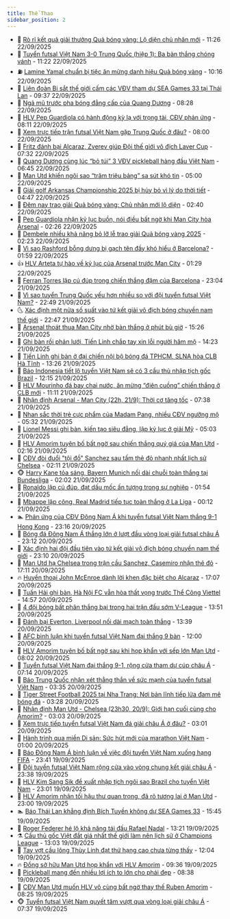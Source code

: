 ```yaml
---
title: Thể Thao
sidebar_position: 2
---
```


<!-- dantri-the-thao:START -->
- 🎡 [Rò rỉ kết quả giải thưởng Quả bóng vàng: Lộ diện chủ nhân mới](https://dantri.com.vn/the-thao/ro-ri-ket-qua-giai-thuong-qua-bong-vang-lo-dien-chu-nhan-moi-20250922182606754.htm) - 11:26 22/09/2025
- 💯 [Tuyển futsal Việt Nam 3-0 Trung Quốc &lpar;hiệp 1&rpar;: Ba bàn thắng chóng vánh](https://dantri.com.vn/the-thao/tuyen-futsal-viet-nam-3-0-trung-quoc-hiep-1-ba-ban-thang-chong-vanh-20250922182238122.htm) - 11:22 22/09/2025
- ⛽️ [Lamine Yamal chuẩn bị tiệc ăn mừng danh hiệu Quả bóng vàng](https://dantri.com.vn/the-thao/lamine-yamal-chuan-bi-tiec-an-mung-danh-hieu-qua-bong-vang-20250922170853719.htm) - 10:16 22/09/2025
- 💃 [Liên đoàn Bi sắt thế giới cấm các VĐV tham dự SEA Games 33 tại Thái Lan](https://dantri.com.vn/the-thao/lien-doan-bi-sat-the-gioi-cam-cac-vdv-tham-du-sea-games-33-tai-thai-lan-20250922161715379.htm) - 09:37 22/09/2025
- 🌈 [Ngả mũ trước pha bóng đẳng cấp của Quang Dương](https://dantri.com.vn/the-thao/nga-mu-truoc-pha-bong-dang-cap-cua-quang-duong-20250922150326872.htm) - 08:28 22/09/2025
- 🦅 [HLV Pep Guardiola có hành động kỳ lạ với trọng tài, CĐV phản ứng](https://dantri.com.vn/the-thao/hlv-pep-guardiola-co-hanh-dong-ky-la-voi-trong-tai-cdv-phan-ung-20250922151124730.htm) - 08:11 22/09/2025
- 🌝 [Xem trực tiếp trận futsal Việt Nam gặp Trung Quốc ở đâu?](https://dantri.com.vn/the-thao/xem-truc-tiep-tran-futsal-viet-nam-gap-trung-quoc-o-dau-20250922144912943.htm) - 08:00 22/09/2025
- 🚀 [Fritz đánh bại Alcaraz, Zverev giúp Đội thế giới vô địch Laver Cup](https://dantri.com.vn/the-thao/fritz-danh-bai-alcaraz-zverev-giup-doi-the-gioi-vo-dich-laver-cup-20250922143153097.htm) - 07:32 22/09/2025
- 🎉 [Quang Dương cùng lúc “bỏ túi” 3 VĐV pickleball hàng đầu Việt Nam](https://dantri.com.vn/the-thao/quang-duong-cung-luc-bo-tui-3-vdv-pickleball-hang-dau-viet-nam-20250922133028788.htm) - 06:45 22/09/2025
- 📝 [Man Utd khiến ngôi sao “trăm triệu bảng” sa sút khó tin](https://dantri.com.vn/the-thao/man-utd-khien-ngoi-sao-tram-trieu-bang-sa-sut-kho-tin-20250922085655248.htm) - 05:00 22/09/2025
- 🦄 [Giải golf Arkansas Championship 2025 bị hủy bỏ vì lý do thời tiết](https://dantri.com.vn/the-thao/giai-golf-arkansas-championship-2025-bi-huy-bo-vi-ly-do-thoi-tiet-20250922122942815.htm) - 04:47 22/09/2025
- 🎉 [Đêm nay trao giải Quả bóng vàng: Chủ nhân mới lộ diện](https://dantri.com.vn/the-thao/dem-nay-trao-giai-qua-bong-vang-chu-nhan-moi-lo-dien-20250922094004762.htm) - 02:40 22/09/2025
- 💼 [Pep Guardiola nhận kỷ lục buồn, nói điều bất ngờ khi Man City hòa Arsenal](https://dantri.com.vn/the-thao/pep-guardiola-nhan-ky-luc-buon-noi-dieu-bat-ngo-khi-man-city-hoa-arsenal-20250922080555244.htm) - 02:26 22/09/2025
- 🤡 [Dembele nhiều khả năng bỏ lỡ lễ trao giải Quả bóng vàng 2025](https://dantri.com.vn/the-thao/dembele-nhieu-kha-nang-bo-lo-le-trao-giai-qua-bong-vang-2025-20250922085132403.htm) - 02:23 22/09/2025
- 🦆 [Vì sao Rashford bỗng dưng bị gạch tên đầy khó hiểu ở Barcelona?](https://dantri.com.vn/the-thao/vi-sao-rashford-bong-dung-bi-gach-ten-day-kho-hieu-o-barcelona-20250922085945113.htm) - 01:59 22/09/2025
- 👍 [HLV Arteta tự hào về kỷ lục của Arsenal trước Man City](https://dantri.com.vn/the-thao/hlv-arteta-tu-hao-ve-ky-luc-cua-arsenal-truoc-man-city-20250922082831730.htm) - 01:29 22/09/2025
- 💼 [Ferran Torres lập cú đúp trong chiến thắng đậm của Barcelona](https://dantri.com.vn/the-thao/ferran-torres-lap-cu-dup-trong-chien-thang-dam-cua-barcelona-20250922060343504.htm) - 23:04 21/09/2025
- 🦒 [Vì sao tuyển Trung Quốc yếu hơn nhiều so với đội tuyển futsal Việt Nam?](https://dantri.com.vn/the-thao/vi-sao-tuyen-trung-quoc-yeu-hon-nhieu-so-voi-doi-tuyen-futsal-viet-nam-20250921232719912.htm) - 22:49 21/09/2025
- 🌜 [Xác định một nửa số suất vào tứ kết giải vô địch bóng chuyền nam thế giới](https://dantri.com.vn/the-thao/xac-dinh-mot-nua-so-suat-vao-tu-ket-giai-vo-dich-bong-chuyen-nam-the-gioi-20250921222714977.htm) - 22:47 21/09/2025
- 🦆 [Arsenal thoát thua Man City nhờ bàn thắng ở phút bù giờ](https://dantri.com.vn/the-thao/arsenal-thoat-thua-man-city-nho-ban-thang-o-phut-bu-gio-20250921222641701.htm) - 15:26 21/09/2025
- 💪 [Ghi bàn rồi phản lưới, Tiến Linh chắp tay xin lỗi người hâm mộ](https://dantri.com.vn/the-thao/ghi-ban-roi-phan-luoi-tien-linh-chap-tay-xin-loi-nguoi-ham-mo-20250921205602479.htm) - 14:23 21/09/2025
- 🧠 [Tiến Linh ghi bàn ở đại chiến nội bộ bóng đá TPHCM, SLNA hòa CLB Hà Tĩnh](https://dantri.com.vn/the-thao/tien-linh-ghi-ban-o-dai-chien-noi-bo-bong-da-tphcm-slna-hoa-clb-ha-tinh-20250921201423266.htm) - 13:26 21/09/2025
- 🦄 [Báo Indonesia tiết lộ tuyển Việt Nam sẽ có 3 cầu thủ nhập tịch gốc Brazil](https://dantri.com.vn/the-thao/bao-indonesia-tiet-lo-tuyen-viet-nam-se-co-3-cau-thu-nhap-tich-goc-brazil-20250921184236450.htm) - 12:15 21/09/2025
- 🥸 [HLV Mourinho đá bay chai nước, ăn mừng “điên cuồng” chiến thắng ở CLB mới](https://dantri.com.vn/the-thao/hlv-mourinho-da-bay-chai-nuoc-an-mung-dien-cuong-chien-thang-o-clb-moi-20250921181039849.htm) - 11:11 21/09/2025
- 🤠 [Nhận định Arsenal - Man City &lpar;22h, 21/9&rpar;: Thời cơ tăng tốc](https://dantri.com.vn/the-thao/nhan-dinh-arsenal-man-city-22h-219-thoi-co-tang-toc-20250921103440560.htm) - 07:38 21/09/2025
- 👺 [Nhan sắc thời trẻ cực phẩm của Madam Pang, nhiều CĐV ngưỡng mộ](https://dantri.com.vn/the-thao/nhan-sac-thoi-tre-cuc-pham-cua-madam-pang-nhieu-cdv-nguong-mo-20250921123218015.htm) - 05:32 21/09/2025
- 📝 [Lionel Messi ghi bàn, kiến tạo siêu đẳng, lập kỷ lục ở giải Mỹ](https://dantri.com.vn/the-thao/lionel-messi-ghi-ban-kien-tao-sieu-dang-lap-ky-luc-o-giai-my-20250921120329321.htm) - 05:03 21/09/2025
- 🦆 [HLV Amorim tuyên bố bất ngờ sau chiến thắng quý giá của Man Utd](https://dantri.com.vn/the-thao/hlv-amorim-tuyen-bo-bat-ngo-sau-chien-thang-quy-gia-cua-man-utd-20250921081548243.htm) - 02:16 21/09/2025
- 🥳 [CĐV đòi đuổi &quot;tội đồ&quot; Sanchez sau tấm thẻ đỏ nhanh nhất lịch sử Chelsea](https://dantri.com.vn/the-thao/cdv-doi-duoi-toi-do-sanchez-sau-tam-the-do-nhanh-nhat-lich-su-chelsea-20250921090258600.htm) - 02:11 21/09/2025
- 🐵 [Harry Kane tỏa sáng, Bayern Munich nối dài chuỗi toàn thắng tại Bundesliga](https://dantri.com.vn/the-thao/harry-kane-toa-sang-bayern-munich-noi-dai-chuoi-toan-thang-tai-bundesliga-20250921085319483.htm) - 02:02 21/09/2025
- 🤩 [Ronaldo lập cú đúp, đạt dấu mốc ấn tượng trong sự nghiệp](https://dantri.com.vn/the-thao/ronaldo-lap-cu-dup-dat-dau-moc-an-tuong-trong-su-nghiep-20250921083000522.htm) - 01:54 21/09/2025
- 🤠 [Mbappe lập công, Real Madrid tiếp tục toàn thắng ở La Liga](https://dantri.com.vn/the-thao/mbappe-lap-cong-real-madrid-tiep-tuc-toan-thang-o-la-liga-20250921071209434.htm) - 00:12 21/09/2025
- 🏊 [Phản ứng của CĐV Đông Nam Á khi tuyển futsal Việt Nam thắng 9-1 Hong Kong](https://dantri.com.vn/the-thao/phan-ung-cua-cdv-dong-nam-a-khi-tuyen-futsal-viet-nam-thang-9-1-hong-kong-20250920222432490.htm) - 23:16 20/09/2025
- 🗽 [Bóng đá Đông Nam Á thắng lớn ở lượt đầu vòng loại giải futsal châu Á](https://dantri.com.vn/the-thao/bong-da-dong-nam-a-thang-lon-o-luot-dau-vong-loai-giai-futsal-chau-a-20250920235753976.htm) - 23:12 20/09/2025
- 🚀 [Xác định hai đội đầu tiên vào tứ kết giải vô địch bóng chuyền nam thế giới](https://dantri.com.vn/the-thao/xac-dinh-hai-doi-dau-tien-vao-tu-ket-giai-vo-dich-bong-chuyen-nam-the-gioi-20250920231255403.htm) - 23:10 20/09/2025
- 🎉 [Man Utd hạ Chelsea trong trận cầu Sanchez, Casemiro nhận thẻ đỏ](https://dantri.com.vn/the-thao/man-utd-ha-chelsea-trong-tran-cau-sanchez-casemiro-nhan-the-do-20250920230415723.htm) - 17:11 20/09/2025
- 🔥 [Huyền thoại John McEnroe dành lời khen đặc biệt cho Alcaraz](https://dantri.com.vn/the-thao/huyen-thoai-john-mcenroe-danh-loi-khen-dac-biet-cho-alcaraz-20250920210724350.htm) - 17:07 20/09/2025
- 🎉 [Tuấn Hải ghi bàn, Hà Nội FC vẫn hòa thất vọng trước Thể Công Viettel](https://dantri.com.vn/the-thao/tuan-hai-ghi-ban-ha-noi-fc-van-hoa-that-vong-truoc-the-cong-viettel-20250920214900423.htm) - 14:57 20/09/2025
- 🎡 [4 đội bóng bất phân thắng bại trong hai trận đấu sớm V-League](https://dantri.com.vn/the-thao/4-doi-bong-bat-phan-thang-bai-trong-hai-tran-dau-som-v-league-20250920204733911.htm) - 13:51 20/09/2025
- 🐻 [Đánh bại Everton, Liverpool nối dài mạch toàn thắng](https://dantri.com.vn/the-thao/danh-bai-everton-liverpool-noi-dai-mach-toan-thang-20250920203855342.htm) - 13:39 20/09/2025
- 🌊 [AFC bình luận khi tuyển futsal Việt Nam đại thắng 9 bàn](https://dantri.com.vn/the-thao/afc-binh-luan-khi-tuyen-futsal-viet-nam-dai-thang-9-ban-20250920185917701.htm) - 12:00 20/09/2025
- 💃 [HLV Amorim tuyên bố bất ngờ sau khi họp khẩn với sếp lớn Man Utd](https://dantri.com.vn/the-thao/hlv-amorim-tuyen-bo-bat-ngo-sau-khi-hop-khan-voi-sep-lon-man-utd-20250920140200130.htm) - 08:02 20/09/2025
- 🤔 [Tuyển futsal Việt Nam đại thắng 9-1, rộng cửa tham dự cúp châu Á](https://dantri.com.vn/the-thao/tuyen-futsal-viet-nam-dai-thang-9-1-rong-cua-tham-du-cup-chau-a-20250920141303988.htm) - 07:14 20/09/2025
- 🤭 [Báo Trung Quốc nhận xét thẳng thắn về sức mạnh của tuyển futsal Việt Nam](https://dantri.com.vn/the-thao/bao-trung-quoc-nhan-xet-thang-than-ve-suc-manh-cua-tuyen-futsal-viet-nam-20250920103453880.htm) - 03:35 20/09/2025
- 👹 [Tiger Street Football 2025 tại Nha Trang: Nơi bản lĩnh tiếp lửa đam mê bóng đá](https://dantri.com.vn/the-thao/tiger-street-football-2025-tai-nha-trang-noi-ban-linh-tiep-lua-dam-me-bong-da-20250920095541027.htm) - 03:28 20/09/2025
- 🗽 [Nhận định Man Utd - Chelsea &lpar;23h30, 20/9&rpar;: Giới hạn cuối cùng cho Amorim?](https://dantri.com.vn/the-thao/nhan-dinh-man-utd-chelsea-23h30-209-gioi-han-cuoi-cung-cho-amorim-20250920100321276.htm) - 03:03 20/09/2025
- 🥳 [Xem trực tiếp tuyển futsal Việt Nam đá giải châu Á ở đâu?](https://dantri.com.vn/the-thao/xem-truc-tiep-tuyen-futsal-viet-nam-da-giai-chau-a-o-dau-20250920094943669.htm) - 03:01 20/09/2025
- 💃 [Hành trình qua miền Di sản: Sức hút mới của marathon Việt Nam](https://dantri.com.vn/the-thao/hanh-trinh-qua-mien-di-san-suc-hut-moi-cua-marathon-viet-nam-20250919232350399.htm) - 01:00 20/09/2025
- 🧰 [Báo Đông Nam Á bình luận về việc đội tuyển Việt Nam xuống hạng FIFA](https://dantri.com.vn/the-thao/bao-dong-nam-a-binh-luan-ve-viec-doi-tuyen-viet-nam-xuong-hang-fifa-20250919235424291.htm) - 23:41 19/09/2025
- 💪 [Đội tuyển futsal Việt Nam rộng cửa vào vòng chung kết giải châu Á](https://dantri.com.vn/the-thao/doi-tuyen-futsal-viet-nam-rong-cua-vao-vong-chung-ket-giai-chau-a-20250920002509871.htm) - 23:38 19/09/2025
- 🚀 [HLV Kim Sang Sik đề xuất nhập tịch ngôi sao Brazil cho tuyển Việt Nam](https://dantri.com.vn/the-thao/hlv-kim-sang-sik-de-xuat-nhap-tich-ngoi-sao-brazil-cho-tuyen-viet-nam-20250919233209072.htm) - 23:01 19/09/2025
- 🤠 [HLV Amorim nhận tối hậu thư quan trọng, đã rõ tương lai ở Man Utd](https://dantri.com.vn/the-thao/hlv-amorim-nhan-toi-hau-thu-quan-trong-da-ro-tuong-lai-o-man-utd-20250919222847688.htm) - 23:00 19/09/2025
- 🏊 [Báo Thái Lan khẳng định Bích Tuyền không dự SEA Games 33](https://dantri.com.vn/the-thao/bao-thai-lan-khang-dinh-bich-tuyen-khong-du-sea-games-33-20250919224508896.htm) - 15:45 19/09/2025
- 🦄 [Roger Federer hé lộ khả năng tái đấu Rafael Nadal](https://dantri.com.vn/the-thao/roger-federer-he-lo-kha-nang-tai-dau-rafael-nadal-20250919202118027.htm) - 13:21 19/09/2025
- ⚗️ [Cầu thủ gốc Việt đắt giá nhất thế giới làm nên lịch sử ở Champions League](https://dantri.com.vn/the-thao/cau-thu-goc-viet-dat-gia-nhat-the-gioi-lam-nen-lich-su-o-champions-league-20250919200313784.htm) - 13:03 19/09/2025
- 🥷 [Tay vợt cầu lông Thùy Linh đạt thứ hạng cao chưa từng thấy](https://dantri.com.vn/the-thao/tay-vot-cau-long-thuy-linh-dat-thu-hang-cao-chua-tung-thay-20250919190407334.htm) - 12:04 19/09/2025
- 🔥 [Đồng sở hữu Man Utd họp khẩn với HLV Amorim](https://dantri.com.vn/the-thao/dong-so-huu-man-utd-hop-khan-voi-hlv-amorim-20250919153028022.htm) - 09:36 19/09/2025
- 🦅 [Pickleball mang đến nhiều lợi ích to lớn cho phái đẹp](https://dantri.com.vn/the-thao/pickleball-mang-den-nhieu-loi-ich-to-lon-cho-phai-dep-20250919153053575.htm) - 08:38 19/09/2025
- 🌝 [CĐV Man Utd muốn HLV vô cùng bất ngờ thay thế Ruben Amorim](https://dantri.com.vn/the-thao/cdv-man-utd-muon-hlv-vo-cung-bat-ngo-thay-the-ruben-amorim-20250919142455380.htm) - 08:25 19/09/2025
- 🐵 [Tuyển futsal Việt Nam quyết tâm vượt qua vòng loại giải châu Á](https://dantri.com.vn/the-thao/tuyen-futsal-viet-nam-quyet-tam-vuot-qua-vong-loai-giai-chau-a-20250919143504661.htm) - 07:37 19/09/2025<!-- dantri-the-thao:END -->
